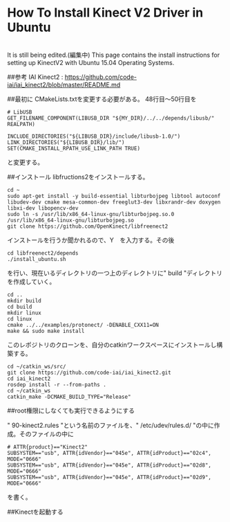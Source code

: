 # How To Install Kinect V2 Driver in Ubuntu
<br>It is still being edited.(編集中)
This page contains the install instructions for setting up KinectV2 with Ubuntu 15.04 Operating Systems.

##参考
IAI Kinect2 : https://github.com/code-iai/iai_kinect2/blob/master/README.md

##最初に
CMakeLists.txtを変更する必要がある。
48行目～50行目を
```
# LibUSB
GET_FILENAME_COMPONENT(LIBUSB_DIR "${MY_DIR}/../../depends/libusb/" REALPATH)

INCLUDE_DIRECTORIES("${LIBUSB_DIR}/include/libusb-1.0/")
LINK_DIRECTORIES("${LIBUSB_DIR}/lib/")
SET(CMAKE_INSTALL_RPATH_USE_LINK_PATH TRUE)
```
と変更する。


##インストール
libfructions2をインストールする。
```
cd ~
sudo apt-get install -y build-essential libturbojpeg libtool autoconf libudev-dev cmake mesa-common-dev freeglut3-dev libxrandr-dev doxygen libxi-dev libopencv-dev
sudo ln -s /usr/lib/x86_64-linux-gnu/libturbojpeg.so.0 /usr/lib/x86_64-linux-gnu/libturbojpeg.so
git clone https://github.com/OpenKinect/libfreenect2
```
インストールを行うか聞かれるので、Y　を入力する。その後
```
cd libfreenect2/depends
./install_ubuntu.sh
```
を行い、現在いるディレクトリの一つ上のディレクトリに" build "ディレクトリを作成していく。
```
cd ..
mkdir build
cd build
mkdir linux
cd linux
cmake ../../examples/protonect/ -DENABLE_CXX11=ON
make && sudo make install
```

このレポジトリのクローンを、自分のcatkinワークスペースにインストールし構築する。
```
cd ~/catkin_ws/src/
git clone https://github.com/code-iai/iai_kinect2.git
cd iai_kinect2
rosdep install -r --from-paths .
cd ~/catkin_ws
catkin_make -DCMAKE_BUILD_TYPE="Release"
```

##root権限にしなくても実行できるようにする

" 90-kinect2.rules "という名前のファイルを、" /etc/udev/rules.d/ "の中に作成。そのファイルの中に
```
# ATTR{product}=="Kinect2"
SUBSYSTEM=="usb", ATTR{idVendor}=="045e", ATTR{idProduct}=="02c4", MODE="0666"
SUBSYSTEM=="usb", ATTR{idVendor}=="045e", ATTR{idProduct}=="02d8", MODE="0666"
SUBSYSTEM=="usb", ATTR{idVendor}=="045e", ATTR{idProduct}=="02d9", MODE="0666"
```
を書く。

##Kinectを起動する
